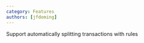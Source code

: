 ```yaml
---
category: Features
authors: [jfdoming]
---
```


Support automatically splitting transactions with rules
